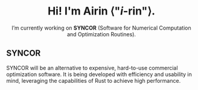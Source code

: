 <div align="center">
  
# Hi! I'm Airin ⟨"*i*-rin"⟩.

I’m currently working on **SYNCOR** (Software for Numerical Computation and Optimization Routines).

</div>

## SYNCOR

SYNCOR will be an alternative to expensive, hard-to-use commercial optimization software. It is being developed with efficiency and usability in mind, leveraging the capabilities of Rust to achieve high performance.


